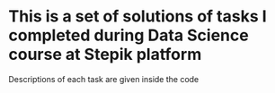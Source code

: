 # This is a set of solutions of tasks I completed during Data Science course at Stepik platform

Descriptions of each task are given inside the code